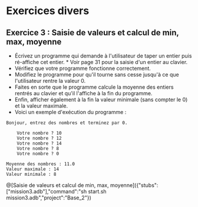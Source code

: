 # Exercices divers

## Exercice 3 : Saisie de valeurs et calcul de min, max, moyenne


* Écrivez un programme qui demande à l'utilisateur de taper un entier puis ré-affiche cet entier.  * Voir page 31 pour la saisie d'un entier au clavier.
* Vérifiez que votre programme fonctionne correctement.
* Modifiez le programme pour qu'il tourne sans cesse jusqu'à ce que l'utilisateur rentre la valeur 0.
* Faites en sorte que le programme calcule la moyenne des entiers rentrés au clavier et qu'il l'affiche à la fin du programme.
* Enfin, afficher également à la fin la valeur minimale (sans compter le 0) et la valeur maximale.
* Voici un exemple d'exécution du programme :

```
Bonjour, entrez des nombres et terminez par 0.

    Votre nombre ? 10
    Votre nombre ? 12
    Votre nombre ? 14
    Votre nombre ? 8
    Votre nombre ? 0

Moyenne des nombres : 11.0
Valeur maximale : 14
Valeur minimale : 8
```

@[Saisie de valeurs et calcul de min, max, moyenne]({"stubs":["mission3.adb"],"command":"sh start.sh mission3.adb","project":"Base_2"})

 
